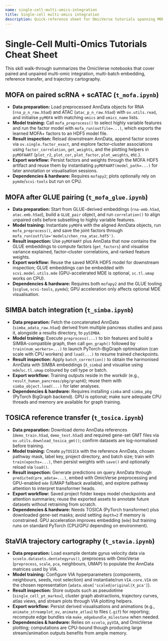```yaml
---
name: single-cell-multi-omics-integration
title: Single-cell multi-omics integration
description: Quick-reference sheet for OmicVerse tutorials spanning MOFA, GLUE pairing, SIMBA integration, TOSICA transfer, and StaVIA cartography.
---
```


# Single-Cell Multi-Omics Tutorials Cheat Sheet

This skill walk-through summarizes the OmicVerse notebooks that cover paired and unpaired multi-omic integration, multi-batch embedding, reference transfer, and trajectory cartography.

## MOFA on paired scRNA + scATAC (`t_mofa.ipynb`)
- **Data preparation:** Load preprocessed AnnData objects for RNA (`rna_p_n_raw.h5ad`) and ATAC (`atac_p_n_raw.h5ad`) with `ov.utils.read`, and initialise `pyMOFA` with matching `omics` and `omics_name` lists.
- **Model training:** Call `mofa_preprocess()` to select highly variable features and run the factor model with `mofa_run(outfile=...)`, which exports the learned MOFA+ factors to an HDF5 model file.
- **Result inspection:** Reload downstream AnnData, append factor scores via `ov.single.factor_exact`, and explore factor–cluster associations using `factor_correlation`, `get_weights`, and the plotting helpers in `pyMOFAART` (`plot_r2`, `plot_cor`, `plot_factor`, `plot_weights`, etc.).
- **Export workflow:** Persist factors and weights through the MOFA HDF5 artifact and reuse them by instantiating `pyMOFAART(model_path=...)` for later annotation or visualisation sessions.
- **Dependencies & hardware:** Requires `mofapy2`; plots optionally rely on `pymde`/`scvi-tools` but run on CPU.

## MOFA after GLUE pairing (`t_mofa_glue.ipynb`)
- **Data preparation:** Start from GLUE-derived embeddings (`rna-emb.h5ad`, `atac.emb.h5ad`), build a `GLUE_pair` object, and run `correlation()` to align unpaired cells before subsetting to highly variable features.
- **Model training:** Instantiate `pyMOFA` with the aligned AnnData objects, run `mofa_preprocess()`, and save the joint factors through `mofa_run(outfile='models/chen_rna_atac.hdf5')`.
- **Result inspection:** Use `pyMOFAART` plus AnnData that now contains the GLUE embeddings to compute factors (`get_factors`) and visualise variance explained, factor–cluster correlations, and ranked feature weights.
- **Export workflow:** Reuse the saved MOFA HDF5 model for downstream inspection; GLUE embeddings can be embedded with `scvi.model.utils.mde` (GPU-accelerated MDE is optional, `sc.tl.umap` works on CPU).
- **Dependencies & hardware:** Requires both `mofapy2` and the GLUE tooling (`scglue`, `scvi-tools`, `pymde`); GPU acceleration only affects optional MDE visualisation.

## SIMBA batch integration (`t_simba.ipynb`)
- **Data preparation:** Fetch the concatenated AnnData (`simba_adata_raw.h5ad`) derived from multiple pancreas studies and pass it, alongside a results directory, to `pySIMBA`.
- **Model training:** Execute `preprocess(...)` to bin features and build a SIMBA-compatible graph, then call `gen_graph()` followed by `train(num_workers=...)` to launch PyTorch-BigGraph optimisation (can scale with CPU workers) and `load(...)` to resume trained checkpoints.
- **Result inspection:** Apply `batch_correction()` to obtain the harmonised AnnData with SIMBA embeddings (`X_simba`) and visualise using `mde`/`sc.tl.umap` coloured by cell type or batch.
- **Export workflow:** Training outputs reside in the workdir (e.g., `result_human_pancreas/pbg/graph0`); reuse them with `simba_object.load(...)` for later analyses.
- **Dependencies & hardware:** Requires installing `simba` and `simba_pbg` (PyTorch BigGraph backend). GPU is optional; make sure adequate CPU threads and memory are available for graph training.

## TOSICA reference transfer (`t_tosica.ipynb`)
- **Data preparation:** Download demo AnnData references (`demo_train.h5ad`, `demo_test.h5ad`) and required gene-set GMT files via `ov.utils.download_tosica_gmt()`; confirm datasets are log-normalised before training.
- **Model training:** Create `pyTOSICA` with the reference AnnData, chosen pathway mask, label key, project directory, and batch size; train with `train(epochs=...)`, then persist weights with `save()` and optionally reload via `load()`.
- **Result inspection:** Generate predictions on query AnnData through `predicted(pre_adata=...)`, embed with OmicVerse preprocessing and GPU-enabled `mde` (UMAP fallback available), and explore pathway attention to interpret transformer heads.
- **Export workflow:** Saved project folder keeps model checkpoints and attention summaries; reuse the exported assets to annotate future datasets without retraining from scratch.
- **Dependencies & hardware:** Needs TOSICA (PyTorch transformer) plus downloaded gene-set masks; avoid setting `depth=2` if memory is constrained. GPU acceleration improves embedding (`mde`) but training runs on standard PyTorch (CPU/GPU depending on environment).

## StaVIA trajectory cartography (`t_stavia.ipynb`)
- **Data preparation:** Load example dentate gyrus velocity data via `scvelo.datasets.dentategyrus()`, preprocess with OmicVerse (`preprocess`, `scale`, `pca`, neighbours, UMAP) to populate the AnnData matrices used by VIA.
- **Model training:** Configure VIA hyperparameters (components, neighbours, seeds, root selection) and instantiate/run `VIA.core.VIA` on the chosen representation (`adata.obsm['scaled|original|X_pca']`).
- **Result inspection:** Store outputs such as pseudotime (`single_cell_pt_markov`), cluster graph abstractions, trajectory curves, atlas views, and stream plots through VIA plotting helpers.
- **Export workflow:** Persist derived visualisations and animations (e.g., `animate_streamplot_ov`, `animate_atlas`) to files (`.gif`) for reporting; recompute edge bundles via `make_edgebundle_milestone` when needed.
- **Dependencies & hardware:** Relies on `scvelo`, `pyVIA`, and OmicVerse plotting; computations are CPU-bound though producing large stream/animation outputs benefits from ample memory.
